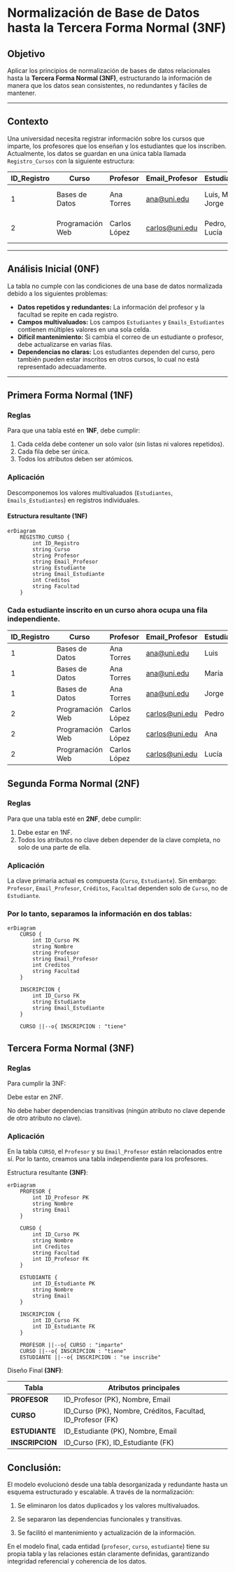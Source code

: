 # Normalización de Base de Datos hasta la Tercera Forma Normal (3NF)

## Objetivo
Aplicar los principios de normalización de bases de datos relacionales hasta la **Tercera Forma Normal (3NF)**, estructurando la información de manera que los datos sean consistentes, no redundantes y fáciles de mantener.

---

## Contexto
Una universidad necesita registrar información sobre los cursos que imparte, los profesores que los enseñan y los estudiantes que los inscriben.  
Actualmente, los datos se guardan en una única tabla llamada `Registro_Cursos` con la siguiente estructura:

| ID_Registro | Curso             | Profesor      | Email_Profesor      | Estudiantes            | Emails_Estudiantes                        | Créditos | Facultad    |
|--------------|------------------|----------------|---------------------|------------------------|-------------------------------------------|-----------|--------------|
| 1            | Bases de Datos    | Ana Torres     | ana@uni.edu         | Luis, María, Jorge     | luis@uni.edu, maria@uni.edu, jorge@uni.edu | 4         | Ingeniería   |
| 2            | Programación Web  | Carlos López   | carlos@uni.edu      | Pedro, Ana, Lucía      | pedro@uni.edu, ana@uni.edu, lucia@uni.edu  | 5         | Ingeniería   |

---

## Análisis Inicial (0NF)
La tabla no cumple con las condiciones de una base de datos normalizada debido a los siguientes problemas:

- **Datos repetidos y redundantes:** La información del profesor y la facultad se repite en cada registro.  
- **Campos multivaluados:** Los campos `Estudiantes` y `Emails_Estudiantes` contienen múltiples valores en una sola celda.  
- **Difícil mantenimiento:** Si cambia el correo de un estudiante o profesor, debe actualizarse en varias filas.  
- **Dependencias no claras:** Los estudiantes dependen del curso, pero también pueden estar inscritos en otros cursos, lo cual no está representado adecuadamente.

---

## Primera Forma Normal (1NF)

### Reglas
Para que una tabla esté en **1NF**, debe cumplir:
1. Cada celda debe contener un solo valor (sin listas ni valores repetidos).
2. Cada fila debe ser única.
3. Todos los atributos deben ser atómicos.

### Aplicación
Descomponemos los valores multivaluados (`Estudiantes`, `Emails_Estudiantes`) en registros individuales.

#### Estructura resultante (1NF)
```mermaid
erDiagram
    REGISTRO_CURSO {
        int ID_Registro
        string Curso
        string Profesor
        string Email_Profesor
        string Estudiante
        string Email_Estudiante
        int Creditos
        string Facultad
    }
```
### Cada estudiante inscrito en un curso ahora ocupa una fila independiente.

| ID_Registro | Curso            | Profesor     | Email_Profesor                          | Estudiante | Email_Estudiante                      | Créditos | Facultad   |
| ----------- | ---------------- | ------------ | --------------------------------------- | ---------- | ------------------------------------- | -------- | ---------- |
| 1           | Bases de Datos   | Ana Torres   | [ana@uni.edu](mailto:ana@uni.edu)       | Luis       | [luis@uni.edu](mailto:luis@uni.edu)   | 4        | Ingeniería |
| 1           | Bases de Datos   | Ana Torres   | [ana@uni.edu](mailto:ana@uni.edu)       | María      | [maria@uni.edu](mailto:maria@uni.edu) | 4        | Ingeniería |
| 1           | Bases de Datos   | Ana Torres   | [ana@uni.edu](mailto:ana@uni.edu)       | Jorge      | [jorge@uni.edu](mailto:jorge@uni.edu) | 4        | Ingeniería |
| 2           | Programación Web | Carlos López | [carlos@uni.edu](mailto:carlos@uni.edu) | Pedro      | [pedro@uni.edu](mailto:pedro@uni.edu) | 5        | Ingeniería |
| 2           | Programación Web | Carlos López | [carlos@uni.edu](mailto:carlos@uni.edu) | Ana        | [ana@uni.edu](mailto:ana@uni.edu)     | 5        | Ingeniería |
| 2           | Programación Web | Carlos López | [carlos@uni.edu](mailto:carlos@uni.edu) | Lucía      | [lucia@uni.edu](mailto:lucia@uni.edu) | 5        | Ingeniería |


## Segunda Forma Normal (2NF)

### Reglas
Para que una tabla esté en **2NF**, debe cumplir:
1. Debe estar en 1NF.
2. Todos los atributos no clave deben depender de la clave completa, no solo de una parte de ella.

### Aplicación
La clave primaria actual es compuesta (`Curso`, `Estudiante`).
Sin embargo:
`Profesor`, `Email_Profesor`, `Créditos`, `Facultad` dependen solo de `Curso`, no de `Estudiante`.

### Por lo tanto, separamos la información en dos tablas:
```mermaid
erDiagram
    CURSO {
        int ID_Curso PK
        string Nombre
        string Profesor
        string Email_Profesor
        int Creditos
        string Facultad
    }

    INSCRIPCION {
        int ID_Curso FK
        string Estudiante
        string Email_Estudiante
    }

    CURSO ||--o{ INSCRIPCION : "tiene"
```

## Tercera Forma Normal (3NF)
### Reglas

Para cumplir la 3NF:

Debe estar en 2NF.

No debe haber dependencias transitivas (ningún atributo no clave depende de otro atributo no clave).

### Aplicación

En la tabla `CURSO`, el `Profesor` y su `Email_Profesor` están relacionados entre sí.
Por lo tanto, creamos una tabla independiente para los profesores.

Estructura resultante **(3NF)**:

```mermaid
erDiagram
    PROFESOR {
        int ID_Profesor PK
        string Nombre
        string Email
    }

    CURSO {
        int ID_Curso PK
        string Nombre
        int Creditos
        string Facultad
        int ID_Profesor FK
    }

    ESTUDIANTE {
        int ID_Estudiante PK
        string Nombre
        string Email
    }

    INSCRIPCION {
        int ID_Curso FK
        int ID_Estudiante FK
    }

    PROFESOR ||--o{ CURSO : "imparte"
    CURSO ||--o{ INSCRIPCION : "tiene"
    ESTUDIANTE ||--o{ INSCRIPCION : "se inscribe"

```

Diseño Final **(3NF)**:

| Tabla           | Atributos principales                                       |
| --------------- | ----------------------------------------------------------- |
| **PROFESOR**    | ID_Profesor (PK), Nombre, Email                             |
| **CURSO**       | ID_Curso (PK), Nombre, Créditos, Facultad, ID_Profesor (FK) |
| **ESTUDIANTE**  | ID_Estudiante (PK), Nombre, Email                           |
| **INSCRIPCION** | ID_Curso (FK), ID_Estudiante (FK)                           |


## Conclusión:

El modelo evolucionó desde una tabla desorganizada y redundante hasta un esquema estructurado y escalable.
A través de la normalización:

1. Se eliminaron los datos duplicados y los valores multivaluados.

2. Se separaron las dependencias funcionales y transitivas.

3. Se facilitó el mantenimiento y actualización de la información.

En el modelo final, cada entidad (`profesor`, `curso`, `estudiante`) tiene su propia tabla y las relaciones están claramente definidas, garantizando integridad referencial y coherencia de los datos.